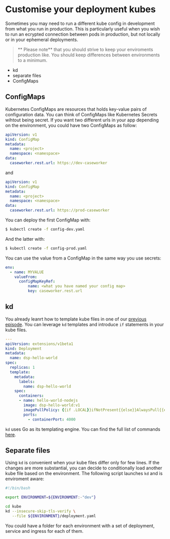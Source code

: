 # Customise your deployment kubes

Sometimes you may need to run a different kube config in development from what you run in production. This is particularly useful when you wish to run an ecrypted connection between pods in production, but not locally or in your ephemeral deployments.

> ** Please note** that you should strive to keep your enviroments production like. You should keep differences between environments to a minimum.

- kd
- separate files
- ConfigMaps

## ConfigMaps

Kubernetes ConfigMaps are resources that holds key-value pairs of configuration data. You can think of ConfigMaps like Kubernetes Secrets wihtout being secret. If you want two different urls in your app depending on the environment, you could have two ConfigMaps as follow:

```yaml
apiVersion: v1
kind: ConfigMap
metadata:
  name: <project>
  namespace: <namespace>
data:
  caseworker.rest.url: https://dev-caseworker
```

and

```yaml
apiVersion: v1
kind: ConfigMap
metadata:
  name: <project>
  namespace: <namespace>
data:
  caseworker.rest.url: https://prod-caseworker
```

You can deploy the first ConfigMap with:

```bash
$ kubectl create -f config-dev.yaml
```

And the latter with:

```bash
$ kubectl create -f config-prod.yaml
```

You can use the value from a ConfigMap in the same way you use secrets:

```yaml
env:
  - name: MYVALUE
    valueFrom:
      configMapKeyRef:
          name: <what you have named your config map>
          key: caseworker.rest.url
```

## kd

You already leanrt how to template kube files in one of our [previous episode](#link). You can leverage `kd` templates and introduce `if` statements in your kube files.

```yaml
---
apiVersion: extensions/v1beta1
kind: Deployment
metadata:
  name: dsp-hello-world
spec:
  replicas: 1
  template:
    metadata:
      labels:
        name: dsp-hello-world
    spec:
      containers:
      - name: hello-world-nodejs
        image: dsp-hello-world:v1
        imagePullPolicy: {{if .LOCAL}}ifNotPresent{{else}}AlwaysPull{{end}}
        ports:
          - containerPort: 4000
```

`kd` uses Go as its templating engine. You can find the full list of commands [here](https://golang.org/pkg/text/template/).

## Separate files

Using `kd` is convenient when your kube files differ only for few lines. If the changes are more substantial, you can decide to conditionally load another kube file based on the environment. The following script launches `kd` and is enviroment aware:

```bash
#!/bin/bash

export ENVIRONMENT=${ENVIRONMENT:-"dev"}

cd kube
kd --insecure-skip-tls-verify \
   --file ${ENVIRONMENT}/deployment.yaml
```

You could have a folder for each environment with a set of deployment, service and ingress for each of them.

